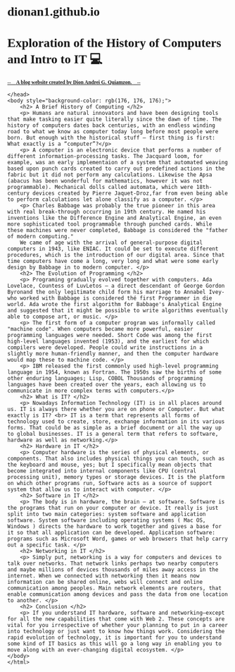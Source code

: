 # dionan1.github.io
<!DOCTYPE html>
<html lang="en">
    <head>
        <style>
            body 
            {
              font-family: "Brush Script MT", cursive;
            }
            </style>  
        <meta charset="UTF-8">
        <meta name="viewport" content="width=device-width, initial-scale=1.0">
        <title>Exploration of the History of Computers and Intro to IT</title>
        <h1> Exploration of the History of Computers and Intro to IT &#128187 </h1>
        <p><small><u> --&#128511; <b> A blog website created by Dion Andrei G. Quiamzon. </b> &#128511;-- </u></small></p> 

    </head>
    <body style="background-color: rgb(176, 176, 176);">
        <h2> A Brief History of Computing </h2>
        <p> Humans are natural innovators and have been designing tools that make tasking easier quite literally since the dawn of time. The history of computers dates back centuries, with an endless winding road to what we know as computer today long before most people were born. But enough with the historical stuff — first thing is first: What exactly is a “computer”?</p>
        <p> A computer is an electronic device that performs a number of different information-processing tasks. The Jacquard loom, for example, was an early implementaion of a system that automated weaving based upon punch cards created to carry out predefined actions in the fabric but it did not perform any calculations. Likewise the Apsa (abacus has been wonderful for mathematics, however it was not programmable). Mechanical dolls called automata, which were 18th-century devices created by Pierre Jaquet-Droz,far from even being able to perform calculations let alone classify as a computer. </p>
        <p> Charles Babbage was probably the true pioneer in this area with real break-through occurring in 19th century. He named his inventions like the Difference Engine and Analytical Engine, an even more sophisticated tool programmable through punched cards. While these machines were never completed, Babbage is considered the "father of modern computing."
        We came of age with the arrival of general-purpose digital computers in 1943, like ENIAC. It could be set to execute different procedures, which is the introduction of our digital area. Since that time computers have come a long, very long and what were some early design by Babbage in to modern computer. </p>
        <h2> The Evolution of Programming </h2>
        <p> Programing gradually evolved together with computers. Ada Lovelace, Countess of LuvLetos — a direct descendant of George Gordon Byronand the only legitimate child form his marriage to Annabel Ivey- who worked with Babbage is considered thé first Programmer in die world. Ada wrote the first algorithm for Babbage's Analytical Engine and suggested that it might be possible to write algorithms eventually able to compose art, or music. </p>
        <p> The first form of a computer program was informally called "machine code". When computers became more powerful, easier programming languages were needed. Short Code was among the first high-level languages invented (1953), and the earliest for which compilers were developed. People could write instructions in a slightly more human-friendly manner, and then the computer hardware would map these to machine code. </p>
        <p> IBM released the first commonly used high-level programming language in 1954, known as Fortran. The 1950s saw the births of some other enduring languages; Lisp, COBOL Thousands of programming languages have been created over the years, each allowing us to communicate in more complex terms with computers.</p>
        <h2> What is IT? </h2>
        <p> Nowadays Information Technology (IT) is in all places around us. IT is always there whether you are on phone or Computer. But what exactly is IT? <br> IT is a term that represents all forms of technology used to create, store, exchange information in its various forms. That could be as simple as a brief document or all the way up to global businesses. IT is a general term that refers to software, hardware as well as networking.</p>
        <h2> Hardware in IT </h2>
        <p> Computer hardware is the series of physical elements, or components. That also includes physical things you can touch, such as the keyboard and mouse, yes; but I specifically mean objects that become integrated into internal components like CPU (central processing unit), memory types or storage devices. It is the platform on which other programs run, Software acts as a source of support system that allow us to interact with computer. </p>
        <h2> Software in IT </h2>
        <p> The body is in hardware, the brain — at software. Software is the programs that run on your computer or device. It really is just split into two main categories: system software and application software. System software including operating systems ( Mac OS, Windows ) directs the hardware to work together and gives a base for it so that all application can be developed. Application software: programs such as Microsoft Word, games or web browsers that help carry out a specific task. </p>
        <h2> Networking in IT </h2>
        <p> Simply put, networking is a way for computers and devices to talk over networks. That network links perhaps two nearby computers and maybe millions of devices thousands of miles away access in the internet. When we connected with networking then it means now information can be shared online, webs will connect and online communication among peoples. Main network elements are routers, that enable communication among devices and pass the data from one location to another. </p>
        <h2> Conclusion </h2>
        <p> If you understand IT hardware, software and networking—except for all the new capabilities that come with Web 2. These concepts are vital for you irrespective of whether your planning to put in a career into technology or just want to know how things work. Considering the rapid evolution of technology, it is important for you to understand some kind of IT basics as this will go a long way in enabling you to move along with an ever-changing digital ecosystem. </p>
    </body>
    </html>
